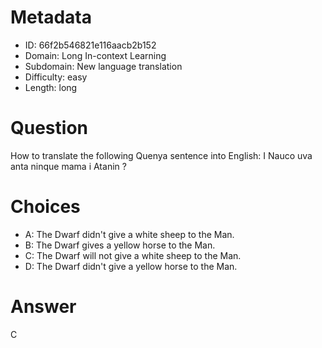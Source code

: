 # Metadata

- ID: 66f2b546821e116aacb2b152
- Domain: Long In-context Learning
- Subdomain: New language translation
- Difficulty: easy
- Length: long

# Question

How to translate the following Quenya sentence into English: I Nauco uva anta ninque mama i Atanin ?

# Choices

- A: The Dwarf didn't give a white sheep to the Man.
- B: The Dwarf gives a yellow horse to the Man.
- C: The Dwarf will not give a white sheep to the Man.
- D: The Dwarf didn't give a yellow horse to the Man.

# Answer

C
